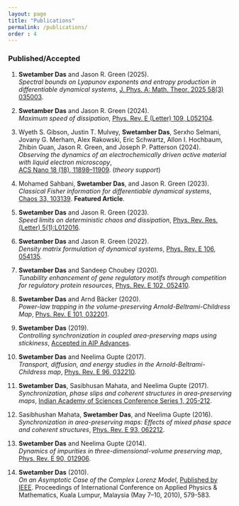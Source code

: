 ```yaml
---
layout: page
title: "Publications"
permalink: /publications/
order : 4 
---
```


### Published/Accepted

1. **Swetamber Das** and Jason R. Green (2025).  
   *Spectral bounds on Lyapunov exponents and entropy production in differentiable dynamical systems*, [J. Phys. A: Math. Theor. 2025 58(3) 035003](https://iopscience.iop.org/article/10.1088/1751-8121/ad8f06).

1. **Swetamber Das** and Jason R. Green (2024).  
   *Maximum speed of dissipation*,  [Phys. Rev. E (Letter) 109, L052104](https://journals.aps.org/pre/abstract/10.1103/PhysRevE.109.L052104).

1. Wyeth S. Gibson, Justin T. Mulvey, **Swetamber Das**, Serxho Selmani, Jovany G. Merham, Alex Rakowski, Eric Schwartz, Allon I. Hochbaum, Zhibin Guan, Jason R. Green, and Joseph P. Patterson (2024).  
   *Observing the dynamics of an electrochemically driven active material with liquid electron microscopy*,  
   [ACS Nano 18 (18), 11898–11909](https://pubs.acs.org/doi/full/10.1021/acsnano.4c01524). (*theory support*)

1. Mohamed Sahbani, **Swetamber Das**, and Jason R. Green (2023).  
   *Classical Fisher information for differentiable dynamical systems*, [Chaos 33, 103139](https://pubs.aip.org/aip/cha/article/33/10/103139/2918637/Classical-Fisher-information-for-differentiable). **Featured Article**.

1. **Swetamber Das** and Jason R. Green (2023).  
   *Speed limits on deterministic chaos and dissipation*, [Phys. Rev. Res. (Letter) 5(1):L012016](https://journals.aps.org/prresearch/abstract/10.1103/PhysRevResearch.5.L012016).

1. **Swetamber Das** and Jason R. Green (2022).  
   *Density matrix formulation of dynamical systems*, [Phys. Rev. E 106, 054135](https://journals.aps.org/pre/abstract/10.1103/PhysRevE.106.054135).

1. **Swetamber Das** and Sandeep Choubey (2020).  
   *Tunability enhancement of gene regulatory motifs through competition for regulatory protein resources*, [Phys. Rev. E 102, 052410](https://journals.aps.org/pre/abstract/10.1103/PhysRevE.102.052410).

1. **Swetamber Das** and Arnd Bäcker (2020).  
   *Power-law trapping in the volume-preserving Arnold-Beltrami-Childress Map*, [Phys. Rev. E 101, 032201](https://journals.aps.org/pre/abstract/10.1103/PhysRevE.101.032201).

1. **Swetamber Das** (2019).  
   *Controlling synchronization in coupled area-preserving maps using stickiness*, [Accepted in AIP Advances](https://arxiv.org/abs/1810.01364).

1. **Swetamber Das** and Neelima Gupte (2017).  
   *Transport, diffusion, and energy studies in the Arnold-Beltrami-Childress map*, [Phys. Rev. E 96, 032210](https://doi.org/10.1103/PhysRevE.96.032210).

1. **Swetamber Das**, Sasibhusan Mahata, and Neelima Gupte (2017).  
   *Synchronization, phase slips and coherent structures in area-preserving maps*, [Indian Academy of Sciences Conference Series 1, 205-212](https://www.ias.ac.in/describe/article/conf/001/01/0205-0212).

1. Sasibhushan Mahata, **Swetamber Das**, and Neelima Gupte (2016).  
   *Synchronization in area-preserving maps: Effects of mixed phase space and coherent structures*, [Phys. Rev. E 93, 062212](https://doi.org/10.1103/PhysRevE.93.062212).

1. **Swetamber Das** and Neelima Gupte (2014).  
   *Dynamics of impurities in three-dimensional-volume preserving map*, [Phys. Rev. E 90, 012906](https://doi.org/10.1103/PhysRevE.90.012906).

1. **Swetamber Das** (2010).  
   *On an Asymptotic Case of the Complex Lorenz Model*, [Published by IEEE](https://ieeexplore.ieee.org/document/5489582). Proceedings of International Conference on Applied Physics & Mathematics, Kuala Lumpur, Malaysia (May 7–10, 2010), 579-583.
